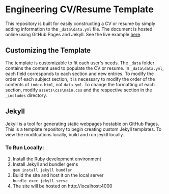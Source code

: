 # Engineering CV/Resume Template
This repository is built for easily constructing a CV or resume by simply adding 
information to the `_data\data.yml` file. The document is hosted online using GitHub 
Pages and Jekyll. See the live example [here](https://WolfpackWilson.github.io/engr-cv/).

## Customizing the Template
The template is customizable to fit each user's needs. The `_data` folder contains
the content used to populate the CV or resume. In `_data\data.yml`, each field 
corresponds to each section and new entries. To modify the order of each subject 
section, it is necessary to modify the order of the contents of `index.html`, not 
`data.yml`. To change the formatting of each section, modify `assets\css\main.css` 
and the respective section in the `_includes` directory. 

## Jekyll
Jekyll is a tool for generating static webpages hostable on GitHub Pages. This is a template repository to begin creating custom Jekyll templates. To view the modifcations locally, build and run jeykll locally.

### To Run Locally:
1. Install the Ruby development environment
1. Install Jekyll and bundler gems <br>
    `gem install jekyll bundler`
1. Build the site and host it on the local server <br>
    `bundle exec jekyll serve`
1. The site will be hosted on http://localhost:4000

